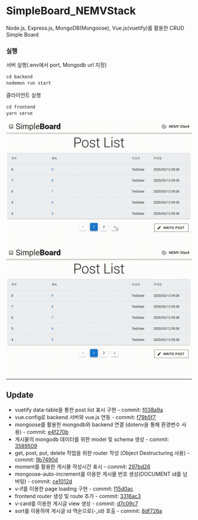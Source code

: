 # SimpleBoard_NEMVStack

Node.js, Express.js, MongoDB(Mongoose), Vue.js(vuetify)를 활용한 CRUD Simple Board

### 실행

서버 실행(.env에서 port, Mongodb url 지정)

```javascript
cd backend
nodemon run start
```

클라이언트 실행

```javascript
cd frontend
yarn serve
```

![](/assets/images/200312-1.gif)
![](/assets/images/200312-2.gif)

---

## Update

- vuetify data-table을 통한 post list 표시 구현 - commit: [f038a9a](https://github.com/vividswan/SimpleBoard_NEMVStack/commit/f038a9af916b4159d960caae3baf837f183e8300)<br>
- vue.config로 backend 서버와 vue.js 연동 - commit: [f79b5f7](https://github.com/vividswan/SimpleBoard_NEMVStack/commit/f79b5f75c3c5fd2048bb046a79459a096c3d703b)<br>
- mongoose를 활용한 mongodb와 backend 연결 (dotenv을 통해 환경변수 사용) - commit: [e4f270b](https://github.com/vividswan/SimpleBoard_NEMVStack/commit/e4f270b1f1b1b347d7a7c7aa40de79afe4893a84)<br>
- 게시물의 mongodb 데이터를 위한 model 및 schema 생성 - commit: [3589509](https://github.com/vividswan/SimpleBoard_NEMVStack/commit/35895091eb8703e24e6ba87588d4b51fc8b7a1e3)<br>
- get, post, put, delete 작업을 위한 router 작성 (Object Destructuring 사용) - commit: [9b7490d](https://github.com/vividswan/SimpleBoard_NEMVStack/commit/9b7490d8af078dec3ab810f43811372723f9cf36)<br>
- moment를 활용한 게시물 작성시간 표시 - commit: [297bd26](https://github.com/vividswan/SimpleBoard_NEMVStack/commit/297bd260bf6fe1cda6ed06d5b75736fc65e87c05)<br>
- mongoose-auto-increment를 이용한 게시물 번호 생성(DOCUMENT id를 넘버링) - commit: [ce1012d](https://github.com/vividswan/SimpleBoard_NEMVStack/commit/ce1012dbb8a8c5469cf2b97526e03b7f74291a1d)<br>
- v-if를 이용한 page loading 구현 - commit: [f15d0ac](https://github.com/vividswan/SimpleBoard_NEMVStack/commit/f15d0acd573d06ee649fd378d61c9b3c5968c181)<br>
- frontend router 생성 및 route 추가 - commit: [3316ac3](https://github.com/vividswan/SimpleBoard_NEMVStack/commit/3316ac3842ff38e073effd1a4a6914bf6f505915)<br>
- v-card를 이용한 게시글 view 생성 - commit: [d7c09c7](https://github.com/vividswan/SimpleBoard_NEMVStack/commit/d7c09c773797a04b643de9f1c46d50c664f13dc0)<br>
- sort를 이용하여 게시글 id 역순으로(-\_id) 호출 - commit: [8df726a](https://github.com/vividswan/SimpleBoard_NEMVStack/commit/8df726acb159ca6584607c8e5510ca7ecc37c28a)<br>
